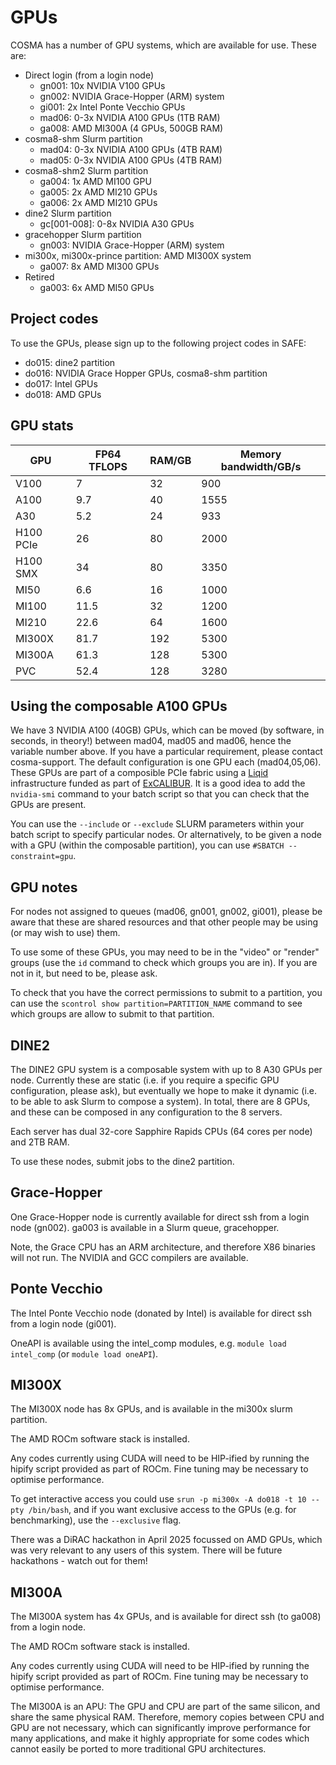 # GPUs

COSMA has a number of GPU systems, which are available for use. These are:

* Direct login (from a login node)
  * gn001: 10x NVIDIA V100 GPUs 
  * gn002: NVIDIA Grace-Hopper (ARM) system
  * gi001: 2x Intel Ponte Vecchio GPUs
  * mad06: 0-3x NVIDIA A100 GPUs (1TB RAM)
  * ga008: AMD MI300A (4 GPUs, 500GB RAM)
* cosma8-shm Slurm partition
  * mad04: 0-3x NVIDIA A100 GPUs (4TB RAM)
  * mad05: 0-3x NVIDIA A100 GPUs (4TB RAM)
* cosma8-shm2 Slurm partition
  * ga004: 1x AMD MI100 GPU
  * ga005: 2x AMD MI210 GPUs
  * ga006: 2x AMD MI210 GPUs
* dine2 Slurm partition
  * gc[001-008]: 0-8x NVIDIA A30 GPUs
* gracehopper Slurm partition
  * gn003: NVIDIA Grace-Hopper (ARM) system
* mi300x, mi300x-prince partition: AMD MI300X system
  * ga007: 8x AMD MI300 GPUs
* Retired
  * ga003: 6x AMD MI50 GPUs

## Project codes

To use the GPUs, please sign up to the following project codes in SAFE:

- do015: dine2 partition
- do016: NVIDIA Grace Hopper GPUs, cosma8-shm partition
- do017: Intel GPUs
- do018: AMD GPUs
 
## GPU stats

| GPU | FP64 TFLOPS | RAM/GB | Memory bandwidth/GB/s |
| --- | ----------- | --- | ---------------- |
| V100 | 7 | 32 | 900 |
| A100 |9.7 | 40 | 1555 |
| A30 | 5.2 | 24 | 933 |
| H100 PCIe | 26 | 80 | 2000 |
| H100 SMX | 34 | 80 | 3350 |
| MI50 | 6.6 | 16 | 1000 |
| MI100 | 11.5 | 32 | 1200 |
| MI210 | 22.6 | 64 | 1600 |
| MI300X | 81.7 | 192 | 5300 |
| MI300A | 61.3 | 128 | 5300 |
| PVC | 52.4 | 128 | 3280 |


## Using the composable A100 GPUs

We have 3 NVIDIA A100 (40GB) GPUs, which can be moved (by software, in seconds, in theory!) between mad04, mad05 and mad06, hence the variable number above. If you have a particular requirement, please contact cosma-support. The default configuration is one GPU each (mad04,05,06). These GPUs are part of a composible PCIe fabric using a [Liqid](https://www.liqid.com) infrastructure funded as part of [ExCALIBUR](https://excalibur.ac.uk).  It is a good idea to add the ```nvidia-smi``` command to your batch script so that you can check that the GPUs are present.

You can use the ```--include``` or ```--exclude``` SLURM parameters within your batch script to specify particular nodes.  Or alternatively, to be given a node with a GPU (within the composable partition), you can use ```#SBATCH --constraint=gpu```.

## GPU notes

For nodes not assigned to queues (mad06, gn001, gn002, gi001), please be aware that these are shared resources and that other people may be using (or may wish to use) them.

To use some of these GPUs, you may need to be in the "video" or "render" groups (use the ```id``` command to check which groups you are in).  If you are not in it, but need to be, please ask.

To check that you have the correct permissions to submit to a partition, you can use the ```scontrol show partition=PARTITION_NAME``` command to see which groups are allow to submit to that partition.

## DINE2

The DINE2 GPU system is a composable system with up to 8 A30 GPUs per node.  Currently these are static (i.e. if you require a specific GPU configuration, please ask), but eventually we hope to make it dynamic (i.e. to be able to ask Slurm to compose a system).  In total, there are 8 GPUs, and these can be composed in any configuration to the 8 servers.

Each server has dual 32-core Sapphire Rapids CPUs (64 cores per node) and 2TB RAM.

To use these nodes, submit jobs to the dine2 partition.

## Grace-Hopper

One Grace-Hopper node is currently available for direct ssh from a login node (gn002).  ga003 is available in a Slurm queue, gracehopper.

Note, the Grace CPU has an ARM architecture, and therefore X86 binaries will not run.  The NVIDIA and GCC compilers are available.

## Ponte Vecchio

The Intel Ponte Vecchio node (donated by Intel) is available for direct ssh from a login node (gi001).

OneAPI is available using the intel_comp modules, e.g. `module load intel_comp` (or `module load oneAPI`).

## MI300X

The MI300X node has 8x GPUs, and is available in the mi300x slurm partition.

The AMD ROCm software stack is installed.

Any codes currently using CUDA will need to be HIP-ified by running the hipify script provided as part of ROCm.  Fine tuning may be necessary to optimise performance.

To get interactive access you could use `srun -p mi300x -A do018 -t 10 --pty /bin/bash`, and if you want exclusive access to the GPUs (e.g. for benchmarking), use the `--exclusive` flag.

There was a DiRAC hackathon in April 2025 focussed on AMD GPUs, which was very relevant to any users of this system.  There will be future hackathons - watch out for them!

## MI300A

The MI300A system has 4x GPUs, and is available for direct ssh (to ga008) from a login node.

The AMD ROCm software stack is installed.

Any codes currently using CUDA will need to be HIP-ified by running the hipify script provided as part of ROCm.  Fine tuning may be necessary to optimise performance.

The MI300A is an APU: The GPU and CPU are part of the same silicon, and share the same physical RAM.  Therefore, memory copies between CPU and GPU are not necessary, which can significantly improve performance for many applications, and make it highly appropriate for some codes which cannot easily be ported to more traditional GPU architectures.
